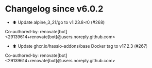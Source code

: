 # Changelog since v6.0.2
- ⬆️ Update alpine_3_21/go to v1.23.8-r0 (#268)

Co-authored-by: renovate[bot] <29139614+renovate[bot]@users.noreply.github.com> 
- ⬆️ Update ghcr.io/hassio-addons/base Docker tag to v17.2.3 (#267)

Co-authored-by: renovate[bot] <29139614+renovate[bot]@users.noreply.github.com> 
